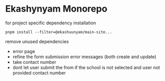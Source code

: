 # Ekashynyam Monorepo

for project specific dependency installation

```
pnpm install --filter=@ekashuunyam/main-site...

```

remove unused dependencies

- error page
- refine the form submission error messages (both create and update)
- take contact number
- dont let user submit the from if the school is not selected and user not provided contact number

